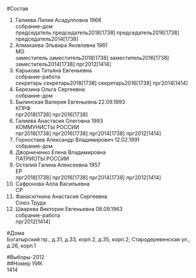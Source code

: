 #Состав  
1. Галиева Лилия Асадулловна 1968  
    собрание-дом  
    председатель председатель2018[1738] председатель2016[1738] председатель2014[1738]  
2. Алмакаева Эльвира Яковлевна 1961  
    МО  
    заместитель заместитель2018[1738] заместитель2016[1738] заместитель2014[1738] прг2012[1414]  
3. Карькова Татьяна Евгеньевна  
    собрание-работа  
    секретарь секретарь2018[1738] секретарь2016[1738] прг2014[1414]  
4. Березина Ольга Сергеевна  
    собрание-дом  
5. Былинская Валерия Евгеньевна 22.09.1993  
    КПРФ  
    прг2018[1738] прг2016[1738]  
6. Галиева Анастасия Олеговна 1993  
    КОММУНИСТЫ РОССИИ  
    прг2018[1738] прг2016[1738] прг2014[1738] прг2012[1414]  
7. Горностаев Александр Владимирович 12.02.1991  
    собрание-дом  
8. Дворниченко Елена Владимировна  
    ПАТРИОТЫ РОССИИ  
9. Остапий Галина Алексеевна 1957  
    ЕР  
    прг2018[1738] прг2016[1738] прг2014[1738] прг2012[1414]  
10. Сафронова Алла Васильевна  
    СР  
11. Фанасюткина Анастасия Сергеевна  
    Союз Труда  
12. Шварева Виктория Евгеньевна 08.09.1963  
    собрание-работа  
    прг2012[1414]  
  
#Дома  
Богатырский пр., д.31, д.33, корп.2, д.35, корп.2;  Стародеревенская ул., д.26, корп.1  
  
#Выборы-2012  
##Номер УИК  
1414  
